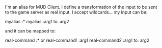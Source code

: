 I'm an alias for MUD Client. 
I define a transformation of the input to be sent to the game server as real input. 
I accept wildcards... my input can be: 

myalias :* 
myalias :arg1 to :arg2

and it can be mapped to: 

real-command :*
or 
real-command1 :arg1
real-command2 :arg1 to: arg2